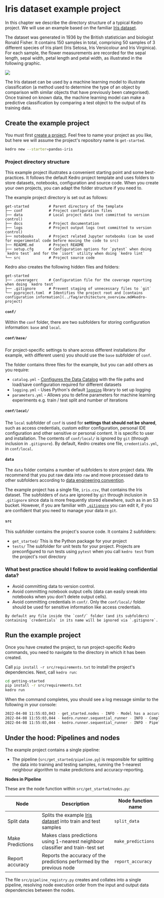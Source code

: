 # Iris dataset example project

In this chapter we describe the directory structure of a typical Kedro project. We will use an example based on the familiar [Iris dataset](https://www.kaggle.com/uciml/iris).

The dataset was generated in 1936 by the British statistician and biologist Ronald Fisher. It contains 150 samples in total, comprising 50 samples of 3 different species of Iris plant (Iris Setosa, Iris Versicolour and Iris Virginica). For each sample, the flower measurements are recorded for the sepal length, sepal width, petal length and petal width, as illustrated in the following graphic.

![](../meta/images/iris_measurements.png)

The Iris dataset can be used by a machine learning model to illustrate classification (a method used to determine the type of an object by comparison with similar objects that have previously been categorised). Once trained on known data, the machine learning model can make a predictive classification by comparing a test object to the output of its training data.

## Create the example project

You must first [create a project](./new_project.md). Feel free to name your project as you like, but here we will assume the project's repository name is `get-started`.

```bash
kedro new --starter=pandas-iris
```

### Project directory structure

This example project illustrates a convenient starting point and some best-practices. It follows the default Kedro project template and uses folders to store datasets, notebooks, configuration and source code. When you create your own projects, you can adapt the folder structure if you need to.

The example project directory is set out as follows:

```
get-started         # Parent directory of the template
├── conf            # Project configuration files
├── data            # Local project data (not committed to version control)
├── docs            # Project documentation
├── logs            # Project output logs (not committed to version control)
├── notebooks       # Project related Jupyter notebooks (can be used for experimental code before moving the code to src)
├── README.md       # Project README
├── setup.cfg       # Configuration options for `pytest` when doing `kedro test` and for the `isort` utility when doing `kedro lint`
└── src             # Project source code
```

Kedro also creates the following hidden files and folders:

```
get-started
├── .coveragerc     # Configuration file for the coverage reporting when doing `kedro test`
├── .gitignore      # Prevent staging of unnecessary files to `git`
└── pyproject.toml  # Identifies the project root and [contains configuration information](../faq/architecture_overview.md#kedro-project)
```

#### `conf/`

Within the `conf` folder, there are two subfolders for storing configuration information: `base` and `local`.

##### `conf/base/`

For project-specific settings to share across different installations (for example, with different users) you should use the `base` subfolder of `conf`.

The folder contains three files for the example, but you can add others as you require:

-   `catalog.yml` - [Configures the Data Catalog](../data/data_catalog.md#using-the-data-catalog-within-kedro-configuration) with the file paths and load/save configuration required for different datasets
-   `logging.yml` - Uses Python's default [`logging`](https://docs.python.org/3/library/logging.html) library to set up logging
-   `parameters.yml` - Allows you to define parameters for machine learning experiments e.g. train / test split and number of iterations

##### `conf/local/`

The `local` subfolder of `conf` is used for **settings that should not be shared**, such as access credentials, custom editor configuration, personal IDE configuration and other sensitive or personal content. It is specific to user and installation. The contents of `conf/local/` is ignored by `git` (through inclusion in `.gitignore`). By default, Kedro creates one file, `credentials.yml`, in `conf/local`.

#### `data`

The `data` folder contains a number of subfolders to store project data. We recommend that you put raw data into `raw` and move processed data to other subfolders according to [data engineering convention](../faq/faq.md#what-is-data-engineering-convention).

The example project has a single file, `iris.csv`, that contains the Iris dataset. The subfolders of `data` are ignored by `git` through inclusion in `.gitignore` since data is more frequently stored elsewhere, such as in an S3 bucket. However, if you are familiar with [`.gitignore`](https://docs.github.com/en/github/using-git/ignoring-files) you can edit it, if you are confident that you need to manage your data in `git`.

#### `src`

This subfolder contains the project's source code. It contains 2 subfolders:

-   `get_started/` This is the Python package for your project
-   `tests/` The subfolder for unit tests for your project. Projects are preconfigured to run tests using `pytest` when you call `kedro test` from the project's root directory

### What best practice should I follow to avoid leaking confidential data?

* Avoid committing data to version control.
* Avoid committing notebook output cells (data can easily sneak into notebooks when you don't delete output cells).
* Avoid committing credentials in `conf/`. Only the `conf/local/` folder should be used for sensitive information like access credentials.

```{note}
By default any file inside the `conf/` folder (and its subfolders) containing `credentials` in its name will be ignored via `.gitignore`.
```


## Run the example project

Once you have created the project, to run project-specific Kedro commands, you need to navigate to the directory in which it has been created.

Call `pip install -r src/requirements.txt` to install the project's dependencies. Next, call `kedro run`:

```bash
cd getting-started
pip install -r src/requirements.txt
kedro run
```

When the command completes, you should see a log message similar to the following in your console:

```bash
2022-04-08 11:55:03,043 - get_started.nodes - INFO - Model has a accuracy of 0.933 on test data.
2022-04-08 11:55:03,044 - kedro.runner.sequential_runner - INFO - Completed 3 out of 3 tasks
2022-04-08 11:55:03,044 - kedro.runner.sequential_runner - INFO - Pipeline execution completed successfully.
```

## Under the hood: Pipelines and nodes

The example project contains a single pipeline:

- The pipeline (`src/get_started/pipeline.py`) is responsible for splitting the data into training and testing samples, running the 1-nearest neighbour algorithm to make predictions and accuracy-reporting.


**Nodes in Pipeline**

These are the node function within `src/get_started/nodes.py`:

| Node            | Description                                                                                      | Node function name |
| --------------- | ------------------------------------------------------------------------------------------------ | ------------------ |
| Split data      | Splits the example [Iris dataset](https://www.kaggle.com/uciml/iris) into train and test samples | `split_data`       |
| Make Predictions| Makes class predictions using 1-nearest neighbour classifier and train-test set                  | `make_predictions` |
| Report accuracy | Reports the accuracy of the predictions performed by the previous node                           | `report_accuracy`  |
 

The file `src/pipeline_registry.py` creates and collates into a single pipeline, resolving node execution order from the input and output data dependencies between the nodes.
